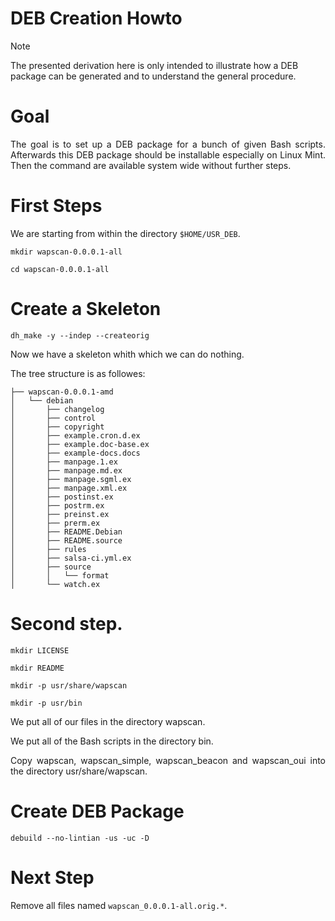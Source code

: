 # DEB Creation Howto

> [!NOTE]
> The presented derivation here is only intended to illustrate how a DEB package can be generated and to understand the general procedure.

# Goal

<p align="justify">The goal is to set up a DEB package for a bunch of given Bash scripts. Afterwards this DEB package should be installable especially on Linux Mint. Then the command are available system wide without further steps.</p>

# First Steps

<p align="justify">We are starting from within the directory <code>$HOME/USR_DEB</code>.</p>

    mkdir wapscan-0.0.0.1-all

    cd wapscan-0.0.0.1-all

# Create a Skeleton

    dh_make -y --indep --createorig

<p align="justify">Now we have a skeleton whith which we can do nothing.</p> 

<p align="justify">The tree structure is as followes:</p> 

    ├── wapscan-0.0.0.1-amd
    │   └── debian
    │       ├── changelog
    │       ├── control
    │       ├── copyright
    │       ├── example.cron.d.ex
    │       ├── example.doc-base.ex
    │       ├── example-docs.docs
    │       ├── manpage.1.ex
    │       ├── manpage.md.ex
    │       ├── manpage.sgml.ex
    │       ├── manpage.xml.ex
    │       ├── postinst.ex
    │       ├── postrm.ex
    │       ├── preinst.ex
    │       ├── prerm.ex  
    │       ├── README.Debian
    │       ├── README.source
    │       ├── rules
    │       ├── salsa-ci.yml.ex
    │       ├── source
    │       │   └── format
    │       └── watch.ex

# Second step.

    mkdir LICENSE

    mkdir README
    
    mkdir -p usr/share/wapscan

    mkdir -p usr/bin

We put all of our files in the directory wapscan.

We put all of the Bash scripts in the directory bin.

<p align="justify">Copy wapscan, wapscan_simple, wapscan_beacon and wapscan_oui into the directory usr/share/wapscan.</p>   

# Create DEB Package

    debuild --no-lintian -us -uc -D
    
# Next Step

<p align="justify">Remove all files named <code>wapscan_0.0.0.1-all.orig.*</code>.</p>
